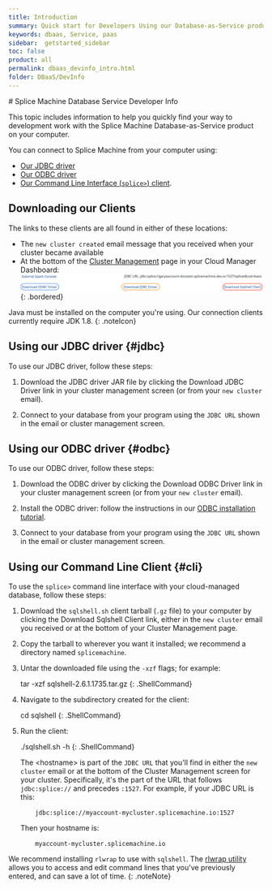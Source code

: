 ```yaml
---
title: Introduction
summary: Quick start for Developers Using our Database-as-Service product.
keywords: dbaas, Service, paas
sidebar:  getstarted_sidebar
toc: false
product: all
permalink: dbaas_devinfo_intro.html
folder: DBaaS/DevInfo
---
```

<section>
<div class="TopicContent" data-swiftype-index="true" markdown="1">
# Splice Machine Database Service Developer Info

This topic includes information to help you quickly find your way to development work with the Splice Machine Database-as-Service product on your computer.

You can connect to Splice Machine from your computer using:

* [Our JDBC driver](#jdbc)
* [Our ODBC driver](#odbc)
* [Our Command Line Interface (`splice>`) client](#cli).

## Downloading our Clients

The links to these clients are all found in either of these locations:

* The `new cluster created` email message that you received when your cluster became available
* At the bottom of the [Cluster Management](dbaas_cm_managecluster.html) page in your Cloud Manager Dashboard:
  ![](images/dbaaslinks.jpg){: .bordered}

Java must be installed on the computer you're using. Our connection clients currently require JDK 1.8.
{: .noteIcon}

## Using our JDBC driver {#jdbc}

To use our JDBC driver, follow these steps:

1. Download the JDBC driver JAR file by clicking the <span class="ConsoleLink">Download JDBC Driver</span> link in your cluster management screen (or from your `new cluster` email).

2. Connect to your database from your program using the `JDBC URL` shown in the email or cluster management screen.

## Using our ODBC driver {#odbc}

To use our ODBC driver, follow these steps:

1. Download the ODBC driver by clicking the <span class="ConsoleLink">Download ODBC Driver</span> link in your cluster management screen (or from your `new cluster` email).

2. Install the ODBC driver: follow the instructions in our [ODBC installation tutorial](tutorials_connect_odbcinstall.html).

3. Connect to your database from your program using the `JDBC URL` shown in the email or cluster management screen.

## Using our Command Line Client {#cli}

To use the `splice>` command line interface with your cloud-managed database, follow these steps:

1. Download the `sqlshell.sh` client tarball (`.gz` file) to your computer by clicking the <span class="ConsoleLink">Download Sqlshell Client</span> link, either in the `new cluster` email you received or at the bottom of your Cluster Management page.

2. Copy the tarball to wherever you want it installed; we recommend a directory named `splicemachine`.

3. Untar the downloaded file using the `-xzf` flags; for example:

    <div class="preWrapperWide" markdown="1">
       tar -xzf sqlshell-2.6.1.1735.tar.gz
    {: .ShellCommand}
    </div>

4. Navigate to the subdirectory created for the client:

    <div class="preWrapperWide" markdown="1">
       cd sqlshell
    {: .ShellCommand}
    </div>

5. Run the client:

    <div class="preWrapperWide" markdown="1">
       ./sqlshell.sh -h <hostname>
    {: .ShellCommand}
    </div>

   The <span class="HighlightedCode">&lt;hostname&gt;</span> is part of the `JDBC URL` that you'll find in either the `new cluster` email or at the bottom of the Cluster Management screen for your cluster. Specifically, it's the part of the URL that follows `jdbc:splice://` and precedes `:1527`. For example, if your JDBC URL is this:
   ````
       jdbc:splice://myaccount-mycluster.splicemachine.io:1527
   ````

   Then your hostname is:
   ````
       myaccount-mycluster.splicemachine.io
   ````

We recommend installing `rlwrap` to use with `sqlshell`. The [rlwrap utility](cmdlineref_using_rlwrap.html) allows you to access and edit command lines that you've previously entered, and can save a lot of time.
{: .noteNote}

</div>
</section>
